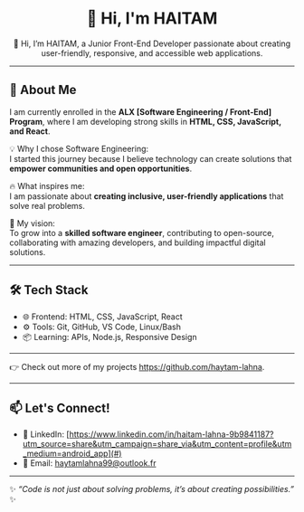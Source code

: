 <h1 align="center">👋 Hi, I'm HAITAM </h1>

<p align="center">
  🚀 Hi, I’m HAITAM, a Junior Front-End Developer passionate about creating user-friendly, responsive, and accessible web applications.  
</p>

---

## 🌟 About Me  
I am currently enrolled in the **ALX [Software Engineering / Front-End] Program**, where I am developing strong skills in **HTML, CSS, JavaScript, and React**.  

💡 Why I chose Software Engineering:  
I started this journey because I believe technology can create solutions that **empower communities and open opportunities**.  

🔥 What inspires me:  
I am passionate about **creating inclusive, user-friendly applications** that solve real problems.  

🎯 My vision:  
To grow into a **skilled software engineer**, contributing to open-source, collaborating with amazing developers, and building impactful digital solutions.  

---

## 🛠️ Tech Stack  
- 🌐 Frontend: HTML, CSS, JavaScript, React  
- ⚙️ Tools: Git, GitHub, VS Code, Linux/Bash  
- 📦 Learning: APIs, Node.js, Responsive Design  

---

👉 Check out more of my projects https://github.com/haytam-lahna.  

---

## 📫 Let's Connect!  
- 💼 LinkedIn: [https://www.linkedin.com/in/haitam-lahna-9b9841187?utm_source=share&utm_campaign=share_via&utm_content=profile&utm_medium=android_app](#)  
- 📧 Email: [haytamlahna99@outlook.fr](mailto:your@email.com)  

---

✨ *“Code is not just about solving problems, it’s about creating possibilities.”* ✨
